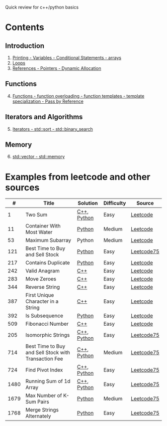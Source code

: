 Quick review for c++/python basics

# Contents

## Introduction

1. [Printing - Variables - Conditional Statements - arrays](./basics/cpp/1_variables_if.cpp)
2. [Loops](./basics/cpp/2_loops.cpp)
3. [References - Pointers - Dynamic Allocation](./basics/cpp/3_pointer_ref.cpp)

## Functions

4. [Functions - function overloading - function templates - template specialization - Pass by Reference](./basics/cpp/4_functions.cpp)

## Iterators and Algorithms

5. [Iterators - std::sort - std::binary_search](./basics/cpp/5_iter_algo.cpp)

## Memory

6. [std::vector - std::memory](./basics/cpp/6_vector_memory.cpp)
<!-- 14. std::unique_ptr -->
<!-- 15. std::shared_ptr -->
<!-- 16. std::span -->

<!-- ## Objects

21. Structs
22. Classes
23. Constructors
24. Destructors
25. Copy Constructors
26. Operator Overloading
27. std::move
28. Move Constructors
29. push_back vs. emplace_back
30. Inheritance
31. Polymorphism
32. Virtual Functions
33. Abstract Classes
34. Class Templates
35. Default Comparisons
36. Virtual Inheritance
37. Function Objects
38. Lambdas

## Parallel Programming

39. Parallel STL Algorithms
40. Threads (std::thread/std::jthread)
41. std::mutex
42. std::atomic

## Special Topics

43. Namespaces
44. Pseudo-Random Numbers
45. File I/O
46. Constexpr
47. Concepts -->


# Examples from leetcode and other sources

| # | Title | Solution | Difficulty | Source |
|--- | ----- | -------- | ---------- | ------ |
|1| Two Sum|[C++](./examples/cpp/twosum.cpp), [Python](./examples/python/twoSum.ipynb)|Easy|[Leetcode](https://leetcode.com/problems/two-sum/)|
|11| Container With Most Water|[Python](./examples/python/leetcode75/maxcontain.py)|Medium|[Leetcode](https://leetcode.com/problems/container-with-most-water/)|
|53| Maximum Subarray|Python|Medium|[Leetcode](https://leetcode.com/problems/maximum-subarray/)|
|121| Best Time to Buy and Sell Stock|[Python](./examples/python/stocksell.py)|Easy|[Leetcode75](https://leetcode.com/problems/best-time-to-buy-and-sell-stock/)|
|217|Contains Duplicate|[Python](./examples/python/containsDuplicate.py)|Easy|[Leetcode](https://leetcode.com/problems/contains-duplicate/)|
|242|Valid Anagram|[C++](./examples/cpp/anagram.cpp)|Easy|[Leetcode](https://leetcode.com/problems/valid-anagram/) |
|283|Move Zeroes|[C++](./examples/cpp/leetcode75/swapzeroes.cpp)|Easy|[Leetcode](https://leetcode.com/problems/move-zeroes/) |
|344|Reverse String|[C++](./examples/cpp/rev_string.cpp)|Easy|[Leetcode](https://leetcode.com/problems/reverse-string/) |
|387|First Unique Character in a String|[C++](./examples/cpp/firstUnique.cpp)|Easy|[Leetcode](https://leetcode.com/problems/first-unique-character-in-a-string/)|
|392| Is Subsequence|[Python](./examples/python/leetcode75/isSubSeq.py)|Easy|[Leetcode](https://leetcode.com/problems/is-subsequence/) |
|509|Fibonacci Number|[C++](./examples/cpp/fib.cpp)|Easy|[Leetcode](https://leetcode.com/problems/fibonacci-number/) |
|205|Isomorphic Strings|[C++](./examples/cpp/leetcode75/isomorphicString.cpp), [Python](./examples/python/leetcode75/isomorphicString.py)|Easy|[Leetcode75](https://leetcode.com/problems/isomorphic-strings/)|
|714|Best Time to Buy and Sell Stock with Transaction Fee|[C++](./examples/cpp/leetcode75/maxProfitFee.cpp), [Python](./examples/python/leetcode75/stocksell.py)|Medium|[Leetcode75](https://leetcode.com/problems/best-time-to-buy-and-sell-stock-with-transaction-fee/)|
|724|Find Pivot Index|[C++](./examples/cpp/leetcode75/pivotIndex.cpp), [Python](./examples/python/leetcode75/pivotIndex.py)|Easy|[Leetcode75](https://leetcode.com/problems/find-pivot-index/)|
|1480|Running Sum of 1d Array|[C++](./examples/cpp/leetcode75/runningSum.cpp), [Python](./examples/python/leetcode75/runningSum.py)|Easy|[Leetcode75](https://leetcode.com/problems/running-sum-of-1d-array/)|
|1679|Max Number of K-Sum Pairs|[Python](./examples/python/leetcode75/maxNumKSum.py)|Medium|[Leetcode75](https://leetcode.com/problems/max-number-of-k-sum-pairs/)|
|1768|Merge Strings Alternately|[Python](./examples/python/leetcode75/mergealtstr.py)|Easy|[Leetcode75](https://leetcode.com/problems/merge-strings-alternately/)| 
